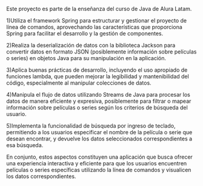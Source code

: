 Este proyecto es parte de la enseñanza del curso de Java de Alura Latam.

1)Utiliza el framework Spring para estructurar y gestionar el proyecto de línea de comandos, aprovechando las características que proporciona Spring para facilitar el desarrollo y la gestión de componentes.

2)Realiza la deserialización de datos con la biblioteca Jackson para convertir datos en formato JSON (posiblemente información sobre películas o series) en objetos Java para su manipulación en la aplicación.

3)Aplica buenas prácticas de desarrollo, incluyendo el uso apropiado de funciones lambda, que pueden mejorar la legibilidad y mantenibilidad del código, especialmente al manipular colecciones de datos.

4)Manipula el flujo de datos utilizando Streams de Java para procesar los datos de manera eficiente y expresiva, posiblemente para filtrar o mapear información sobre películas o series según los criterios de búsqueda del usuario.

5)Implementa la funcionalidad de búsqueda por ingreso de teclado, permitiendo a los usuarios especificar el nombre de la película o serie que desean encontrar, y devuelve los datos seleccionados correspondientes a esa búsqueda.

En conjunto, estos aspectos constituyen una aplicación que busca ofrecer una experiencia interactiva y eficiente para que los usuarios encuentren películas o series específicas utilizando la línea de comandos y visualicen los datos correspondientes.
